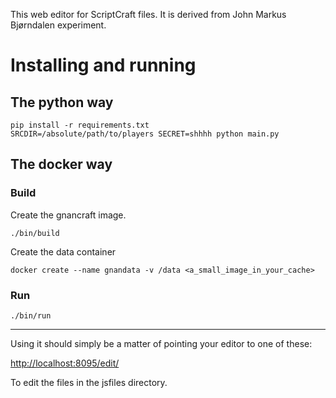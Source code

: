 This web editor for ScriptCraft files. 
It is derived from John Markus Bjørndalen experiment.

# Installing and running

## The python way

```
pip install -r requirements.txt
SRCDIR=/absolute/path/to/players SECRET=shhhh python main.py
```

## The docker way

### Build

Create the gnancraft image.

    ./bin/build

Create the data container

    docker create --name gnandata -v /data <a_small_image_in_your_cache>

### Run

    ./bin/run

----------------------


Using it should simply be a matter of pointing your editor to one of these: 

   [http://localhost:8095/edit/](http://localhost:8095/edit/)

   To edit the files in the jsfiles directory. 

